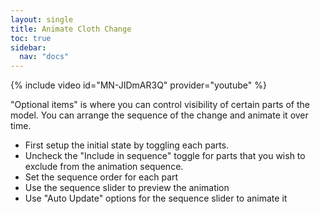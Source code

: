 ```yaml
---
layout: single
title: Animate Cloth Change
toc: true
sidebar:
  nav: "docs"
---
```


{% include video id="MN-JIDmAR3Q" provider="youtube" %}

"Optional items" is where you can control visibility of certain parts of the model. You can arrange the sequence of the change and animate it over time. 

* First setup the initial state by toggling each parts.
* Uncheck the "Include in sequence" toggle for parts that you wish to exclude from the animation sequence.
* Set the sequence order for each part
* Use the sequence slider to preview the animation
* Use "Auto Update" options for the sequence slider to animate it

